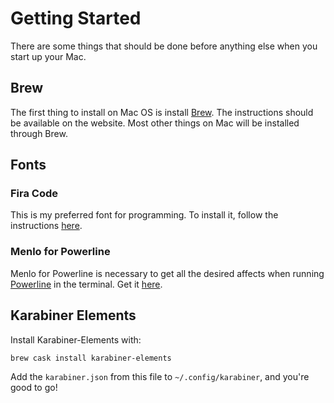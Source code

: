 # Getting Started

There are some things that should be done before anything else
when you start up your Mac.

## Brew
The first thing to install on Mac OS is install [Brew](https://brew.sh).
The instructions should be available on the website. Most other things on
Mac will be installed through Brew.

## Fonts

### Fira Code

This is my preferred font for programming. To install it, follow the instructions
[here](https://github.com/tonsky/FiraCode/wiki/Installing).

### Menlo for Powerline

Menlo for Powerline is necessary to get all the desired affects when running
[Powerline](Programming.md#powerline) in the terminal. Get it [here](https://github.com/abertsch/Menlo-for-Powerline).

## Karabiner Elements

Install Karabiner-Elements with:

`brew cask install karabiner-elements`

Add the `karabiner.json` from this file to `~/.config/karabiner`, and you're good to go!
